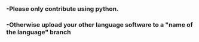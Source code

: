 ### -Please only contribute using python.
### -Otherwise upload your other language software to a "name of the language" branch
